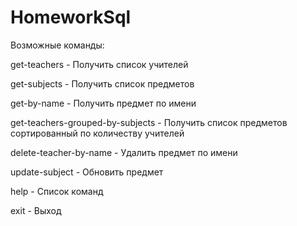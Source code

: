 # HomeworkSql

Возможные команды:

get-teachers - Получить список учителей

get-subjects - Получить список предметов

get-by-name - Получить предмет по имени

get-teachers-grouped-by-subjects - Получить список предметов сортированный по количеству учителей

delete-teacher-by-name - Удалить предмет по имени

update-subject - Обновить предмет

help - Список команд

exit - Выход

